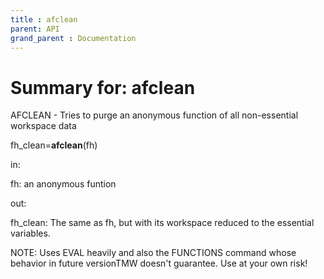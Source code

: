 ```yaml
---
title : afclean
parent: API
grand_parent : Documentation
---
```

# Summary for: **afclean**

AFCLEAN - Tries to purge an anonymous function of all non-essential workspace data

fh_clean=**afclean**(fh)

in:

fh: an anonymous funtion

out:

fh_clean: The same as fh, but with its workspace reduced to the
essential variables.

NOTE: Uses EVAL heavily and also the FUNCTIONS command whose behavior in
future versionTMW doesn't guarantee. Use at your own risk!

